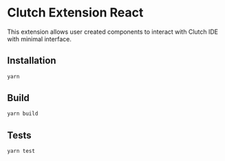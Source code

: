 # Clutch Extension React

This extension allows user created components to interact with Clutch IDE with minimal interface.

## Installation

```bash
yarn
```

## Build

```bash
yarn build
```

## Tests

```bash
yarn test
```
